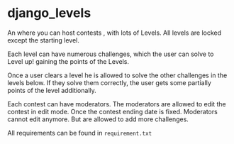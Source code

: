 # django_levels


An where you can host contests , with lots of Levels. All levels are locked except the starting level.

Each level can have numerous challenges, which the user can solve to Level up! gaining the points of the Levels.

Once a user clears a level he is allowed to solve the other challenges in the levels below. If they solve them correctly, the user gets some partially points of the level additionally.

Each contest can have moderators. The moderators are allowed to edit the contest in edit mode. Once the contest ending date is fixed. Moderators cannot edit anymore. But are allowed to add more challenges.

All requirements can be found in ```requirement.txt```
